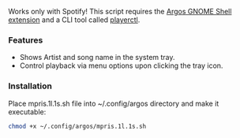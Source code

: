 Works only with Spotify!
This script requires the [Argos GNOME Shell extension](https://github.com/p-e-w/argos) and a CLI tool called [playerctl](https://www.archlinux.org/packages/community/x86_64/playerctl/).

### Features
* Shows Artist and song name in the system tray.
* Control playback via menu options upon clicking the tray icon.

### Installation

Place mpris.1l.1s.sh file into ~/.config/argos directory and make it executable:
```bash
chmod +x ~/.config/argos/mpris.1l.1s.sh
```
